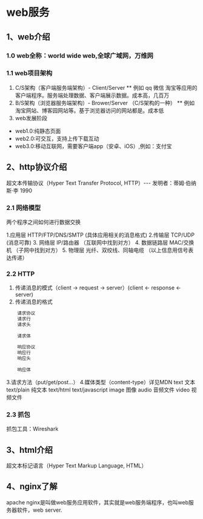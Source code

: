 # web服务

## 1、web介绍

### 1.0 web全称：world wide web,全球广域网，万维网

### 1.1 web项目架构

1. C/S架构（客户端服务端架构）- Client/Server
** 例如 qq 微信 淘宝等应用的客户端程序。服务端处理数据、客户端展示数据。成本高，几百万
2. B/S架构（浏览器服务端架构）- Brower/Server （C/S架构的一种）
** 例如 淘宝网站、博客园网站等。基于浏览器访问的网站都是。成本低
3. web发展阶段

* web1.0:纯静态页面
* web2.0:可交互，支持上传下载互动
* web3.0:移动互联网，需要客户端app（安卓、iOS）,例如：支付宝

## 2、http协议介绍

超文本传输协议（Hyper Text Transfer Protocol, HTTP）--- 发明者：蒂姆·伯纳斯·李 1990

### 2.1 网络模型

两个程序之间如何进行数据交换

1.应用层 HTTP/FTP/DNS/SMTP (具体应用相关的消息格式)
2.传输层 TCP/UDP (消息可靠)
3. 网络层 IP/路由器 （互联网中找到对方）
4. 数据链路层 MAC/交换机 （子网中找到对方）
5. 物理层 光纤、双绞线、同轴电缆 （以上信息用信号表达传递）

### 2.2 HTTP

1. 传递消息的模式（client -> request -> server）(client <- response <- server)
2. 传递消息的格式

```js
    请求协议
    请求行
    请求头
    
    请求体
    
    响应协议
    响应行
    响应头
    
    响应体
```

3.请求方法（put/get/post...）
4.媒体类型（content-type）详见MDN
    text 文本  text/plain 纯文本  text/html text/javascript
    image 图像
    audio 音频文件
    video 视频文件

### 2.3 抓包

抓包工具：Wireshark

## 3、html介绍

超文本标记语言（Hyper Text Markup Language, HTML）

## 4、nginx了解

apache nginx是叫做web服务应用软件，其实就是web服务端程序，也叫web服务器软件，web server.
